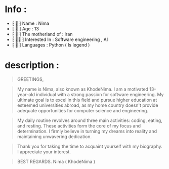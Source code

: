 # Info :

- ⁅ 📛 ⁆ Name : Nima
- ⁅ 👦 ⁆ Age : 13
- ⁅ 🧠 ⁆ The motherland of : Iran
- ⁅ 👨‍💻 ⁆ Interested In : Software engineering , AI
- ⁅ 🐍 ⁆ Languages : Python ( Is legend )


# description :


> GREETINGS,

> My name is Nima, also known as KhodeNima. I am a motivated 13-year-old individual with a strong passion for software engineering. My ultimate goal is to excel in this field and pursue  higher education at esteemed universities abroad, as my home country doesn't provide adequate opportunities for computer science and engineering.

> My daily routine revolves around three main activities: coding, eating, and resting. These activities form the core of my focus and determination. I firmly believe in turning my dreams  into reality and maintaining unwavering dedication.

> Thank you for taking the time to acquaint yourself with my biography. I appreciate your interest.

> BEST REGARDS.
> Nima ( KhodeNima )
